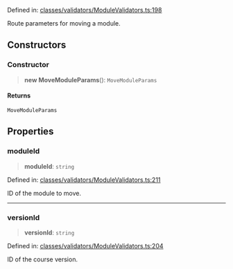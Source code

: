 Defined in: [classes/validators/ModuleValidators.ts:198](https://github.com/continuousactivelearning/vibe/blob/ba7fd29459f44e164192b6f3b1178ced23288f0a/backend/src/modules/courses/classes/validators/ModuleValidators.ts#L198)

Route parameters for moving a module.

## Constructors

### Constructor

> **new MoveModuleParams**(): `MoveModuleParams`

#### Returns

`MoveModuleParams`

## Properties

### moduleId

> **moduleId**: `string`

Defined in: [classes/validators/ModuleValidators.ts:211](https://github.com/continuousactivelearning/vibe/blob/ba7fd29459f44e164192b6f3b1178ced23288f0a/backend/src/modules/courses/classes/validators/ModuleValidators.ts#L211)

ID of the module to move.

***

### versionId

> **versionId**: `string`

Defined in: [classes/validators/ModuleValidators.ts:204](https://github.com/continuousactivelearning/vibe/blob/ba7fd29459f44e164192b6f3b1178ced23288f0a/backend/src/modules/courses/classes/validators/ModuleValidators.ts#L204)

ID of the course version.
